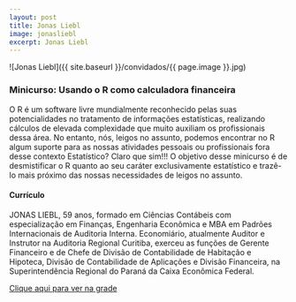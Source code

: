 ```yaml
---
layout: post
title: Jonas Liebl
image: jonasliebl
excerpt: Jonas Liebl
---
```

![Jonas Liebl]({{ site.baseurl }}/convidados/{{ page.image }}.jpg)


### Minicurso: Usando o R como calculadora financeira

O R é um software livre mundialmente reconhecido pelas suas potencialidades no tratamento de informações estatísticas, realizando cálculos de elevada complexidade que muito auxiliam os profissionais dessa área. No entanto, nós, leigos no assunto, podemos encontrar no R algum suporte para as nossas atividades pessoais ou profissionais fora desse contexto Estatístico? Claro que sim!!! O objetivo desse minicurso é de desmistificar o R quanto ao seu caráter exclusivamente estatístico e trazê-lo mais próximo das nossas necessidades de leigos no assunto.

#### Currículo
JONAS LIEBL, 59 anos, formado em Ciências Contábeis com especialização em Finanças, Engenharia Econômica e MBA em Padrões Internacionais de Auditoria Interna. Economiário, atualmente Auditor e Instrutor na Auditoria Regional Curitiba, exerceu as funções de Gerente Financeiro e de Chefe de Divisão de Contabilidade de Habitação e Hipoteca, Divisão de Contabilidade de Aplicações e Divisão Financeira, na Superintendência Regional do Paraná da Caixa Econômica Federal. 

[Clique aqui para ver na grade](http://sistema.ftsl.org.br/ftsl9/grade/detail.html?pid=178)

